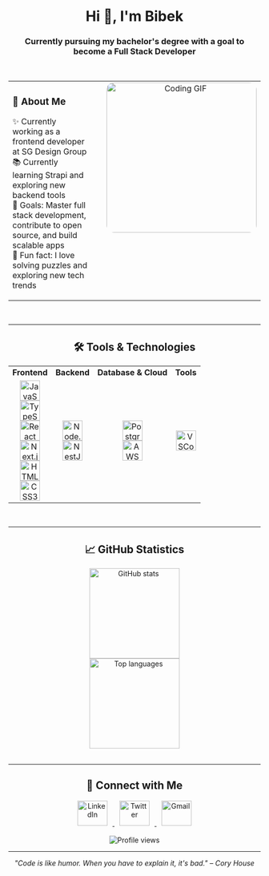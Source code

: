 <h1 align="center">Hi 👋, I'm Bibek</h1>

<h3 align="center">Currently pursuing my bachelor's degree with a goal to become a Full Stack Developer</h3>

<br/>

<div align="center">
  <table>
    <tr>
      <td align="left" valign="top" width="50%">
        <div style="padding-right: 20px;">
          <h3>🚀 About Me</h3>
          <p>
            ✨ Currently working as a frontend developer at SG Design Group<br/>
            📚 Currently learning Strapi and exploring new backend tools<br/>
            🎯 Goals: Master full stack development, contribute to open source, and build scalable apps<br/>
            🎲 Fun fact: I love solving puzzles and exploring new tech trends
          </p>
        </div>
      </td>
      <td align="center" valign="top" width="50%">
        <img 
          src="https://media4.giphy.com/media/v1.Y2lkPTc5MGI3NjExdW41YWhxNWNlZWt1OGt4a3B3a25qeWdrc3B1bW40NTNwYzV4eGVxaCZlcD12MV9pbnRlcm5hbF9naWZfYnlfaWQmY3Q9Zw/cuPm4p4pClZVC/giphy.gif"
          alt="Coding GIF"
          width="300"
          height="300"
          style="border-radius: 15px;"
        />
      </td>
    </tr>
  </table>
</div>

<br/>

---

<h2 align="center">🛠️ Tools & Technologies</h2>

<div align="center">
  <table>
    <tr>
      <td align="center"><strong>Frontend</strong></td>
      <td align="center"><strong>Backend</strong></td>
      <td align="center"><strong>Database & Cloud</strong></td>
      <td align="center"><strong>Tools</strong></td>
    </tr>
    <tr>
      <td align="center">
        <img src="https://cdn.jsdelivr.net/gh/devicons/devicon/icons/javascript/javascript-original.svg" height="40" alt="JavaScript" title="JavaScript"/><br/>
        <img src="https://cdn.jsdelivr.net/gh/devicons/devicon/icons/typescript/typescript-original.svg" height="40" alt="TypeScript" title="TypeScript"/><br/>
        <img src="https://cdn.jsdelivr.net/gh/devicons/devicon/icons/react/react-original.svg" height="40" alt="React" title="React"/><br/>
        <img src="https://cdn.jsdelivr.net/gh/devicons/devicon/icons/nextjs/nextjs-original.svg" height="40" alt="Next.js" title="Next.js"/><br/>
        <img src="https://cdn.jsdelivr.net/gh/devicons/devicon/icons/html5/html5-original.svg" height="40" alt="HTML5" title="HTML5"/><br/>
        <img src="https://cdn.jsdelivr.net/gh/devicons/devicon/icons/css3/css3-original.svg" height="40" alt="CSS3" title="CSS3"/>
      </td>
      <td align="center">
        <img src="https://cdn.jsdelivr.net/gh/devicons/devicon/icons/nodejs/nodejs-original.svg" height="40" alt="Node.js" title="Node.js"/><br/>
        <img src="https://cdn.jsdelivr.net/gh/devicons/devicon/icons/nestjs/nestjs-original.svg" height="40" alt="NestJS" title="NestJS"/>
      </td>
      <td align="center">
        <img src="https://cdn.jsdelivr.net/gh/devicons/devicon/icons/postgresql/postgresql-original.svg" height="40" alt="PostgreSQL" title="PostgreSQL"/><br/>
        <img src="https://cdn.jsdelivr.net/gh/devicons/devicon/icons/amazonwebservices/amazonwebservices-line-wordmark.svg" height="40" alt="AWS" title="AWS"/>
      </td>
      <td align="center">
        <img src="https://cdn.jsdelivr.net/gh/devicons/devicon/icons/vscode/vscode-original.svg" height="40" alt="VSCode" title="VSCode"/>
      </td>
    </tr>
  </table>
</div>

<br/>

---

<h2 align="center">📈 GitHub Statistics</h2>

<div align="center">
  <img src="https://github-readme-stats.vercel.app/api?username=bibek68088&hide_title=false&hide_rank=false&show_icons=true&include_all_commits=true&count_private=true&disable_animations=false&theme=dracula&locale=en&hide_border=false" height="180" alt="GitHub stats" />
  <br/>
  <img src="https://github-readme-stats.vercel.app/api/top-langs?username=bibek68088&locale=en&hide_title=false&layout=compact&card_width=400&langs_count=8&theme=dracula&hide_border=false" height="180" alt="Top languages" />
</div>

<br/>

---

<h2 align="center">🤝 Connect with Me</h2>

<div align="center">
  <a href="https://linkedin.com/in/bibek-tamang-890721269/" target="_blank">
    <img src="https://raw.githubusercontent.com/maurodesouza/profile-readme-generator/master/src/assets/icons/social/linkedin/default.svg" width="60" height="50" alt="LinkedIn" style="margin: 0 10px;" />
  </a>
  <a href="https://twitter.com/bibek68088" target="_blank">
    <img src="https://raw.githubusercontent.com/maurodesouza/profile-readme-generator/master/src/assets/icons/social/twitter/default.svg" width="60" height="50" alt="Twitter" style="margin: 0 10px;" />
  </a>
  <a href="mailto:bibeks337@gmail.com" target="_blank">
    <img src="https://raw.githubusercontent.com/maurodesouza/profile-readme-generator/master/src/assets/icons/social/gmail/default.svg" width="60" height="50" alt="Gmail" style="margin: 0 10px;" />
  </a>
</div>

<br/>

<div align="center">
  <img src="https://komarev.com/ghpvc/?username=bibek68088&label=Profile%20views&color=0e75b6&style=flat" alt="Profile views" />
</div>

---

<div align="center">
  <i>"Code is like humor. When you have to explain it, it's bad." – Cory House</i>
</div>
